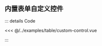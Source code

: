 ## 内置表单自定义控件

<CustomControl></CustomControl>

::: details Code

<<< @/../examples/table/custom-control.vue

:::
